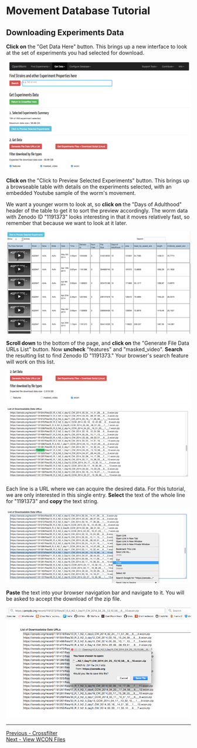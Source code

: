 # Movement Database Tutorial

## Downloading Experiments Data

**Click on** the "Get Data Here" button. This brings up a new
interface to look at the set of experiments you had selected for
download.

![Getting Data](screenshots/TutorialGetData.png)

**Click on** the "Click to Preview Selected Experiments" button. This
brings up a browseable table with details on the experiments
selected, with an embedded Youtube sample of the worm's movement.

We want a younger worm to look at, so **click on** the "Days of
Adulthood" header of the table to get it to sort the preview
accordingly. The worm data with Zenodo ID "1191373" looks interesting
in that it moves relatively fast, so remember that because we want to
look at it later.

![Data Preview](screenshots/TutorialFullPreview.png)

**Scroll down** to the bottom of the page, and **click on** the
"Generate File Data URLs List" button. Now **uncheck** "features" and
"masked_video".  **Search** the resulting list to find Zenodo ID
"1191373." Your browser's search feature will work on this list.

![Interesting Data](screenshots/TutorialInterestingExperiment.png)

Each line is a URL where we can acquire the desired data. For this
tutorial, we are only interested in this single entry. **Select** the
text of the whole line for "1191373" and **copy** the text string.

![Get URL](screenshots/TutorialGetURL.png)

**Paste** the text into your browser navigation bar and navigate to
it. You will be asked to accept the download of the zip file.

![Download WCON File](screenshots/TutorialSaveFile.png)

------

[Previous - Crossfilter](Tutorial-2.md)  
[Next - View WCON Files](Tutorial-4.md)

